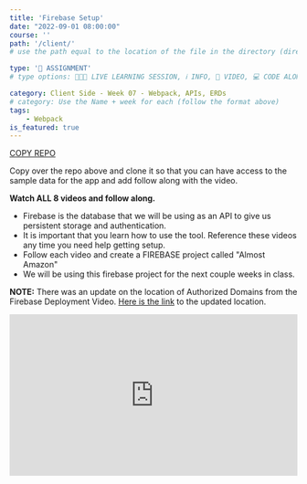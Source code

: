 ```yaml
---
title: 'Firebase Setup'
date: "2022-09-01 08:00:00"
course: ''
path: '/client/'
# use the path equal to the location of the file in the directory (directory structure)

type: '📝 ASSIGNMENT'
# type options: 👩🏽‍🏫 LIVE LEARNING SESSION, ℹ️ INFO, 🎥 VIDEO, 💻 CODE ALONG, 🥼 LAB, ↩️ REVIEW/NOTES, 👥 GROUP LEARNING, 👷🏼‍♂️ GROUP PROJECT, 🧠 ASSESSMENT, 📝 ASSIGNMENT

category: Client Side - Week 07 - Webpack, APIs, ERDs
# category: Use the Name + week for each (follow the format above)
tags: 
    - Webpack
is_featured: true
---
```

<a class="rn-button btn-purple" href="https://repo-copier.netlify.app/u/codetracker-learning/IN-CLASS-Almost-Amazon" target="_blank">COPY REPO</a>

Copy over the repo above and clone it so that you can have access to the sample data for the app and add follow along with the video.

**Watch ALL 8 videos and follow along.**

- Firebase is the database that we will be using as an API to give us persistent storage and authentication.
- It is important that you learn how to use the tool. Reference these videos any time you need help getting setup.
- Follow each video and create a FIREBASE project called "Almost Amazon"
- We will be using this firebase project for the next couple weeks in class.

**NOTE:** There was an update on the location of Authorized Domains from the Firebase Deployment Video. [Here is the link](https://github.com/orgs/nss-evening-web-development/discussions/170) to the updated location.

<div style='padding:56.2% 0 0 0;position:relative;'><iframe src='https://vimeo.com/showcase/8147898/embed' allowfullscreen frameborder='0' style='position:absolute;top:0;left:0;width:100%;height:100%;'></iframe></div>
